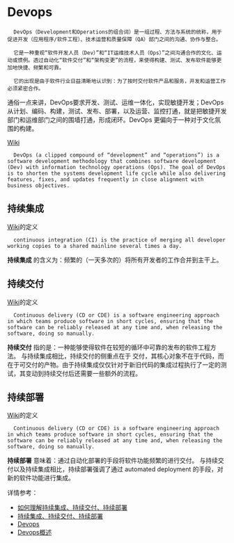 # Devops

```
  DevOps（Development和Operations的组合词）是一组过程、方法与系统的统称，用于促进开发（应用程序/软件工程）、技术运营和质量保障（QA）部门之间的沟通、协作与整合。

  它是一种重视“软件开发人员（Dev）”和“IT运维技术人员（Ops）”之间沟通合作的文化、运动或惯例。透过自动化“软件交付”和“架构变更”的流程，来使得构建、测试、发布软件能够更加地快捷、频繁和可靠。

  它的出现是由于软件行业日益清晰地认识到：为了按时交付软件产品和服务，开发和运营工作必须紧密合作。
```

通俗一点来讲，DevOps要求开发、测试、运维一体化，实现敏捷开发；DevOps从计划、编码、构建，测试、发布、部署，以及运营、监控打通，就是把敏捷开发部门和运维部门之间的围墙打通，形成闭环。DevOps 更偏向于一种对于文化氛围的构建。

[Wiki](https://en.wikipedia.org/wiki/DevOps)
```
  DevOps (a clipped compound of “development” and “operations”) is a software development methodology that combines software development (Dev) with information technology operations (Ops). The goal of DevOps is to shorten the systems development life cycle while also delivering features, fixes, and updates frequently in close alignment with business objectives.
```


## 持续集成

  [Wiki](https://en.wikipedia.org/wiki/Continuous_delivery)的定义
  ```
    continuous integration (CI) is the practice of merging all developer working copies to a shared mainline several times a day.
  ```
  **持续集成** 的含义为：频繁的（一天多次的）将所有开发者的工作合并到主干上。

## 持续交付

  [Wiki](https://en.wikipedia.org/wiki/Continuous_delivery)的定义
  ```
    Continuous delivery (CD or CDE) is a software engineering approach in which teams produce software in short cycles, ensuring that the software can be reliably released at any time and, when releasing the software, doing so manually.
  ```
  **持续交付** 指的是：一种能够使得软件在较短的循环中可靠的发布的软件工程方法。
  与持续集成相比，持续交付的侧重点在于 交付，其核心对象不在于代码，而在于可交付的产物。由于持续集成仅仅针对于新旧代码的集成过程执行了一定的测试，其变动到持续交付后还需要一些额外的流程。

## 持续部署

  [Wiki](https://en.wikipedia.org/wiki/Continuous_delivery)的定义
  ```
    Continuous delivery (CD or CDE) is a software engineering approach in which teams produce software in short cycles, ensuring that the software can be reliably released at any time and, when releasing the software, doing so manually.
  ```
  **持续部署** 意味着：通过自动化部署的手段将软件功能频繁的进行交付。
  与持续交付以及持续集成相比，持续部署强调了通过 automated deployment 的手段，对新的软件功能进行集成。


详情参考：

  * [如何理解持续集成、持续交付、持续部署](https://www.zhihu.com/question/23444990)
  * [持续集成、持续交付、持续部署](https://blog.csdn.net/qq_35368183/article/details/84558134)
  * [Devops](https://www.jianshu.com/p/c5d002cf25b9)
  * [Devops概述](https://www.jianshu.com/p/3527daa9a98e)